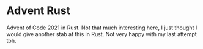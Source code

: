 # Advent Rust

Advent of Code 2021 in Rust. Not that much interesting here, I just thought I
would give another stab at this in Rust. Not very happy with my last attempt
tbh.

